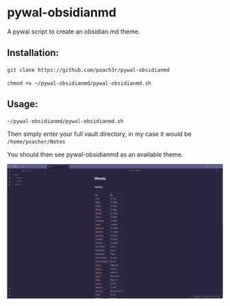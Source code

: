 # pywal-obsidianmd
A pywal script to create an obsidian.md theme.

## Installation:

`git clone https://github.com/poach3r/pywal-obsidianmd`

`chmod +x ~/pywal-obsidianmd/pywal-obsidianmd.sh`

## Usage:

`~/pywal-obsidianmd/pywal-obsidianmd.sh`

Then simply enter your full vault directory, in my case it would be `/home/poacher/Notes`

You should then see pywal-obsidianmd as an available theme.

![theme](/20230328_08h27m48s_grim.png)
